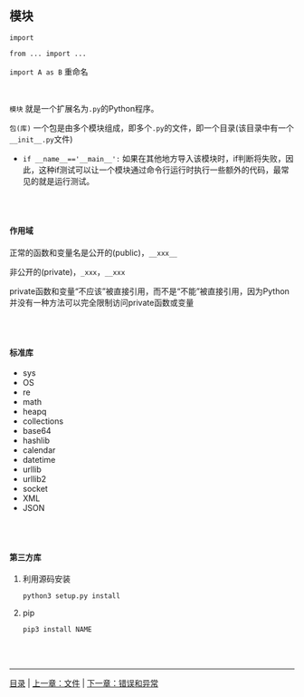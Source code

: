 ## 模块

`import` 

`from ... import ...`

`import A as B` 重命名

<br>

`模块` 就是一个扩展名为`.py`的Python程序。

`包(库)` 一个包是由多个模块组成，即多个`.py`的文件，即一个目录(该目录中有一个`__init__.py`文件)

* `if __name__=='__main__':` 如果在其他地方导入该模块时，if判断将失败，因此，这种if测试可以让一个模块通过命令行运行时执行一些额外的代码，最常见的就是运行测试。

<br><br>


#### 作用域

正常的函数和变量名是公开的(public)，`__xxx__`

非公开的(private)，`_xxx`，`__xxx`

private函数和变量“不应该”被直接引用，而不是“不能”被直接引用，因为Python并没有一种方法可以完全限制访问private函数或变量

<br><br>


#### 标准库

* sys
* OS
* re
* math
* heapq
* collections
* base64
* hashlib
* calendar
* datetime
* urllib
* urllib2
* socket
* XML
* JSON

<br><br>

#### 第三方库

1. 利用源码安装

    `python3 setup.py install`

2. pip

    `pip3 install NAME`


<br><br>

-----

[目录](https://github.com/ykqmain/Learning-Python-with-Git) | [上一章：文件](https://github.com/ykqmain/Learning-Python-with-Git/blob/master/text/5.md) | [下一章：错误和异常](https://github.com/ykqmain/Learning-Python-with-Git/blob/master/text/7.md)
